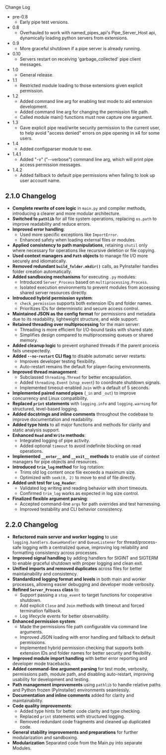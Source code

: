 
Change Log

* pre-0.8
  - Early pipe test versions.
* 0.8
  - Overhauled to work with named_pipes_api's Pipe_Server_Host api,
    dynamically loading python servers from extensions.
* 0.9
  - More graceful shutdown if a pipe server is already running.
* 0.10
  - Servers restart on receiving 'garbage_collected' pipe client messages.
* 1.0
  - General release.
* 1.1
  - Restricted module loading to those extensions given explicit permission.
* 1.2
  - Added command line arg for enabling test mode to aid extension development.
  - Added command line arg for changing the permission file path.
  - Called module main() functions must now capture one argument.
* 1.3
  - Gave explicit pipe read/write security permission to the current user, to help avoid "access denied" errors on pipe opening in x4 for some users.
* 1.4
  - Added configparser module to exe.
* 1.4.1
  - Added "-v" ("--verbose") command line arg, which will print pipe access permission messages.
* 1.4.2
  - Added fallback to default pipe permissions when failing to look up user account name.

## 2.1.0 Changelog

- **Complete rewrite of core logic** in `main.py` and compiler methods, introducing a clearer and more modular architecture.
- **Switched to `pathlib`** for all file system operations, replacing `os.path` to improve readability and reduce errors.
- **Improved error handling**:
  - Used more specific exceptions like `ImportError`.
  - Enhanced safety when loading external files or modules.
- **Applied consistency to path manipulations**, retaining `shutil` only where necessary for operations like recursive deletion or file copying.
- **Used context managers and `Path` objects** to manage file I/O more securely and idiomatically.
- **Removed redundant `build_folder.mkdir()`** calls, as PyInstaller handles folder creation automatically.
- **Added sandboxing mechanisms** for executing `.py` modules:
  - Introduced `Server_Process` based on `multiprocessing.Process`.
  - Isolated execution environments to prevent modules from accessing shared server resources directly.
- **Introduced hybrid permission system**:
  - `check_permission` supports both extension IDs and folder names.
  - Prioritizes IDs for deterministic and secure access control.
- **Maintained JSON as the config format** for permissions and metadata due to its readability, lightweight structure, and wide support.
- **Retained threading over multiprocessing** for the main server:
  - Threading is more efficient for I/O-bound tasks with shared state.
  - Simplifies design compared to multiprocessing queues or shared memory.
- **Added cleanup logic** to prevent orphaned threads if the parent process fails unexpectedly.
- **Added `--no-restart` CLI flag** to disable automatic server restarts:
  - Improves developer testing flexibility.
  - Auto-restart remains the default for player-facing environments.
- **Improved thread management**:
  - Subclassed `threading.Thread` for better encapsulation.
  - Added `threading.Event` (`stop_event`) to coordinate shutdown signals.
  - Implemented timeout-enabled `Join` with a default of 5 seconds.
- **Implemented paired named pipes** (`_in` and `_out`) to improve concurrency and Linux compatibility.
- **Replaced `print` statements** with `logging.info` and `logging.warning` for structured, level-based logging.
- **Added docstrings and inline comments** throughout the codebase to improve documentation and readability.
- **Added type hints** to all major functions and methods for clarity and static analysis support.
- **Enhanced `Read` and `Write` methods**:
  - Integrated logging of pipe activity.
  - Added optional `timeout` to avoid indefinite blocking on read operations.
- **Implemented `__enter__` and `__exit__` methods** to enable use of context managers for pipe objects and resources.
- **Introduced `trim_log` method** for log rotation:
  - Trims old log content once file exceeds a maximum size.
  - Optimized with `seek(0, 2)` to move to end of file directly.
- **Added unit test for `Log_Reader`**:
  - Validated log writing and reading behavior with short timeouts.
  - Confirmed `trim_log` works as expected in log size control.
- **Finalized flexible argument parsing**:
  - Accepted command-line `args` for path overrides and test harnessing.
  - Improved testability and CLI behavior consistency.

## 2.2.0 Changelog

- **Refactored main server and worker logging** to use `logging.handlers.QueueHandler` and `QueueListener` for thread/process-safe logging with a centralized queue, improving log reliability and formatting consistency across processes.
- **Improved signal handling** by adding handlers for SIGINT and SIGTERM to enable graceful shutdown with proper logging and clean exit.
- **Unified imports and removed duplicates** across files for better maintainability and consistency.
- **Standardized logging format and levels** in both main and worker processes, allowing easier debugging and developer mode verbosity.
- **Refined `Server_Process` class** to:
  - Support passing a `stop_event` to target functions for cooperative shutdown.
  - Add explicit `Close` and `Join` methods with timeout and forced termination fallback.
  - Log lifecycle events for better observability.
- **Enhanced permission system**:
  - Made the permissions file path configurable via command line arguments.
  - Improved JSON loading with error handling and fallback to default permissions.
  - Implemented hybrid permission checking that supports both extension IDs and folder names for better security and flexibility.
- **Improved module import handling** with better error reporting and developer mode tracebacks.
- **Added command-line argument parsing** for test mode, verbosity, permissions path, module path, and disabling auto-restart, improving usability for development and testing.
- **Path management improvements** using `pathlib` to handle relative paths and Python frozen (PyInstaller) environments seamlessly.
- **Documentation and inline comments** added for clarity and maintainability.
- **Code quality improvements**:
  - Added type hints for better code clarity and type checking.
  - Replaced `print` statements with structured logging.
  - Removed redundant code fragments and cleaned up duplicated code.
- **General stability improvements and preparations** for further modularization and sandboxing.
- **Modularization** Separated code from the Main.py into separate Modules.
